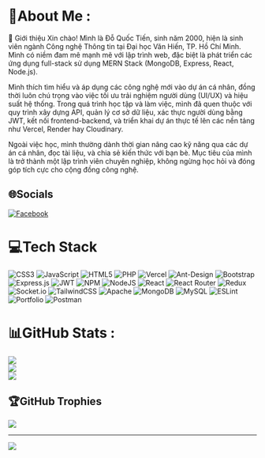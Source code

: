 # 💫About Me :
👋 Giới thiệu
Xin chào! Mình là Đỗ Quốc Tiến, sinh năm 2000, hiện là sinh viên ngành Công nghệ Thông tin tại Đại học Văn Hiến, TP. Hồ Chí Minh.
Mình có niềm đam mê mạnh mẽ với lập trình web, đặc biệt là phát triển các ứng dụng full-stack sử dụng MERN Stack (MongoDB, Express, React, Node.js).

Mình thích tìm hiểu và áp dụng các công nghệ mới vào dự án cá nhân, đồng thời luôn chú trọng vào việc tối ưu trải nghiệm người dùng (UI/UX) và hiệu suất hệ thống.
Trong quá trình học tập và làm việc, mình đã quen thuộc với quy trình xây dựng API, quản lý cơ sở dữ liệu, xác thực người dùng bằng JWT, kết nối frontend-backend, và triển khai dự án thực tế lên các nền tảng như Vercel, Render hay Cloudinary.

Ngoài việc học, mình thường dành thời gian nâng cao kỹ năng qua các dự án cá nhân, đọc tài liệu, và chia sẻ kiến thức với bạn bè. Mục tiêu của mình là trở thành một lập trình viên chuyên nghiệp, không ngừng học hỏi và đóng góp tích cực cho cộng đồng công nghệ.

## 🌐Socials
[![Facebook](https://img.shields.io/badge/Facebook-%231877F2.svg?logo=Facebook&logoColor=white)](https://facebook.com/https://www.facebook.com/dqt.tien.2000/) 

# 💻Tech Stack
![CSS3](https://img.shields.io/badge/css3-%231572B6.svg?style=plastic&logo=css3&logoColor=white) ![JavaScript](https://img.shields.io/badge/javascript-%23323330.svg?style=plastic&logo=javascript&logoColor=%23F7DF1E) ![HTML5](https://img.shields.io/badge/html5-%23E34F26.svg?style=plastic&logo=html5&logoColor=white) ![PHP](https://img.shields.io/badge/php-%23777BB4.svg?style=plastic&logo=php&logoColor=white) ![Vercel](https://img.shields.io/badge/vercel-%23000000.svg?style=plastic&logo=vercel&logoColor=white) ![Ant-Design](https://img.shields.io/badge/-AntDesign-%230170FE?style=plastic&logo=ant-design&logoColor=white) ![Bootstrap](https://img.shields.io/badge/bootstrap-%23563D7C.svg?style=plastic&logo=bootstrap&logoColor=white) ![Express.js](https://img.shields.io/badge/express.js-%23404d59.svg?style=plastic&logo=express&logoColor=%2361DAFB) ![JWT](https://img.shields.io/badge/JWT-black?style=plastic&logo=JSON%20web%20tokens) ![NPM](https://img.shields.io/badge/NPM-%23000000.svg?style=plastic&logo=npm&logoColor=white) ![NodeJS](https://img.shields.io/badge/node.js-6DA55F?style=plastic&logo=node.js&logoColor=white) ![React](https://img.shields.io/badge/react-%2320232a.svg?style=plastic&logo=react&logoColor=%2361DAFB) ![React Router](https://img.shields.io/badge/React_Router-CA4245?style=plastic&logo=react-router&logoColor=white) ![Redux](https://img.shields.io/badge/redux-%23593d88.svg?style=plastic&logo=redux&logoColor=white) ![Socket.io](https://img.shields.io/badge/Socket.io-black?style=plastic&logo=socket.io&badgeColor=010101) ![TailwindCSS](https://img.shields.io/badge/tailwindcss-%2338B2AC.svg?style=plastic&logo=tailwind-css&logoColor=white) ![Apache](https://img.shields.io/badge/apache-%23D42029.svg?style=plastic&logo=apache&logoColor=white) ![MongoDB](https://img.shields.io/badge/MongoDB-%234ea94b.svg?style=plastic&logo=mongodb&logoColor=white) ![MySQL](https://img.shields.io/badge/mysql-%2300f.svg?style=plastic&logo=mysql&logoColor=white) ![ESLint](https://img.shields.io/badge/ESLint-4B3263?style=plastic&logo=eslint&logoColor=white) ![Portfolio](https://img.shields.io/badge/Portfolio-%23000000.svg?style=plastic&logo=firefox&logoColor=#FF7139) ![Postman](https://img.shields.io/badge/Postman-FF6C37?style=plastic&logo=postman&logoColor=white)
# 📊GitHub Stats :
![](https://github-readme-stats.vercel.app/api?username=QuocTien2k&theme=radical&hide_border=false&include_all_commits=false&count_private=false)<br/>
![](https://github-readme-streak-stats.herokuapp.com/?user=QuocTien2k&theme=radical&hide_border=false)<br/>
![](https://github-readme-stats.vercel.app/api/top-langs/?username=QuocTien2k&theme=radical&hide_border=false&include_all_commits=false&count_private=false&layout=compact)

## 🏆GitHub Trophies
![](https://github-trophies.vercel.app/?username=QuocTien2k&theme=radical&no-frame=false&no-bg=false&margin-w=4)

---
[![](https://visitcount.itsvg.in/api?id=QuocTien2k&icon=0&color=0)](https://visitcount.itsvg.in)
